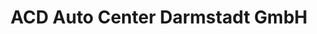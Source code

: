 ---
title: "ACD Auto Center Darmstadt GmbH"
url: /darmstadt/acd-auto-center-darmstadt-gmbh/
shop: Autohaus
---